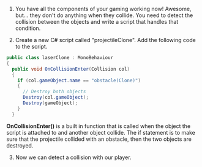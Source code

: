 1. You have all the components of your gaming working now! Awesome, but... they don't do anything when they collide. You need to detect the collision between the objects and write a script that handles that condition.

2. Create a new C# script called "projectileClone". Add the following code to the script.

  ```csharp
  public class laserClone : MonoBehaviour
  {
    public void OnCollisionEnter(Collision col)
    {
      if (col.gameObject.name == "obstacle(Clone)")
      {
        // Destroy both objects
        Destroy(col.gameObject);
        Destroy(gameObject);
      }
    }
  ```
  
  **OnCollisionEnter()** is a built in function that is called when the object the script is attached to and another object collide. The if statement is to make sure that the projectile collided with an obstacle, then the two objects are destroyed.
  
3. Now we can detect a collision with our player.  